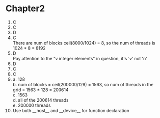 # Chapter2
1. C
2. C
3. D
4. C  
There are num of blocks ceil(8000/1024) = 8, so the num of threads is 1024 * 8 = 8192
5. D  
Pay attention to the "v integer elements" in question, it's 'v' not 'n'
6. D
7. C
8. C
9. a. 128  
b. num of blocks = ceil(200000/128) = 1563, so num of threads in the grid = 1563 * 128 = 200614  
c. 1563  
d. all of the 200614 threads  
e. 200000 threads
10. Use both \_\_host\_\_ and \_\_device\_\_ for function declaration
